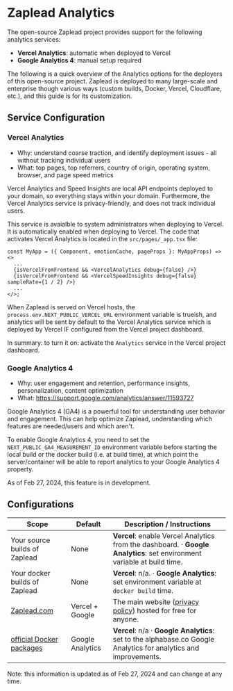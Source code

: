 # Zaplead Analytics

The open-source Zaplead project provides support for the following analytics services:

- **Vercel Analytics**: automatic when deployed to Vercel
- **Google Analytics 4**: manual setup required

The following is a quick overview of the Analytics options for the deployers of this open-source project.
Zaplead is deployed to many large-scale and enterprise though various ways (custom builds, Docker, Vercel, Cloudflare, etc.),
and this guide is for its customization.

## Service Configuration

### Vercel Analytics

- Why: understand coarse traction, and identify deployment issues - all without tracking individual users
- What: top pages, top referrers, country of origin, operating system, browser, and page speed metrics

Vercel Analytics and Speed Insights are local API endpoints deployed to your domain, so everything stays within your
domain. Furthermore, the Vercel Analytics service is privacy-friendly, and does not track individual users.

This service is avaialble to system administrators when deploying to Vercel. It is automatically enabled when deploying to Vercel.
The code that activates Vercel Analytics is located in the `src/pages/_app.tsx` file:

```tsx
const MyApp = ({ Component, emotionCache, pageProps }: MyAppProps) => <>
  ...
  {isVercelFromFrontend && <VercelAnalytics debug={false} />}
  {isVercelFromFrontend && <VercelSpeedInsights debug={false} sampleRate={1 / 2} />}
  ...
</>;
```

When Zaplead is served on Vercel hosts, the ```process.env.NEXT_PUBLIC_VERCEL_URL``` environment variable is trueish, and
analytics will be sent by default to the Vercel Analytics service which is deployed by Vercel IF configured from the
Vercel project dashboard.

In summary: to turn it on: activate the `Analytics` service in the Vercel project dashboard.

### Google Analytics 4

- Why: user engagement and retention, performance insights, personalization, content optimization
- What: https://support.google.com/analytics/answer/11593727

Google Analytics 4 (GA4) is a powerful tool for understanding user behavior and engagement.
This can help optimize Zaplead, understanding which features are needed/users and which aren't.

To enable Google Analytics 4, you need to set the `NEXT_PUBLIC_GA4_MEASUREMENT_ID` environment variable
before starting the local build or the docker build (i.e. at build time), at which point the
server/container will be able to report analytics to your Google Analytics 4 property.

As of Feb 27, 2024, this feature is in development.

## Configurations

| Scope                                                                                   | Default          | Description / Instructions                                                                                              |
|-----------------------------------------------------------------------------------------|------------------|-------------------------------------------------------------------------------------------------------------------------|
| Your source builds of Zaplead                                                           | None             | **Vercel**: enable Vercel Analytics from the dashboard. · **Google Analytics**: set environment variable at build time. |
| Your docker builds of Zaplead                                                           | None             | **Vercel**: n/a. · **Google Analytics**: set environment variable at `docker build` time.                               |
| [Zaplead.com](https://alphabase.co)                                                      | Vercel + Google  | The main website ([privacy policy](https://alphabase.co/privacy)) hosted for free for anyone.                            |
| [official Docker packages](https://github.com/alphabaseOfficial/Zaplead/pkgs/container/Zaplead) | Google Analytics | **Vercel**: n/a · **Google Analytics**: set to the alphabase.co Google Analytics for analytics and improvements.         |

Note: this information is updated as of Feb 27, 2024 and can change at any time.